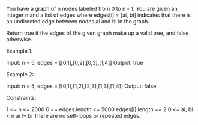 You have a graph of n nodes labeled from 0 to n - 1. You are given an integer n and a list of edges where edges[i] = [ai, bi] indicates that there is an undirected edge between nodes ai and bi in the graph.

Return true if the edges of the given graph make up a valid tree, and false otherwise.

 

Example 1:


Input: n = 5, edges = [[0,1],[0,2],[0,3],[1,4]]
Output: true

Example 2:


Input: n = 5, edges = [[0,1],[1,2],[2,3],[1,3],[1,4]]
Output: false
 

Constraints:

1 <= n <= 2000
0 <= edges.length <= 5000
edges[i].length == 2
0 <= ai, bi < n
ai != bi
There are no self-loops or repeated edges.
